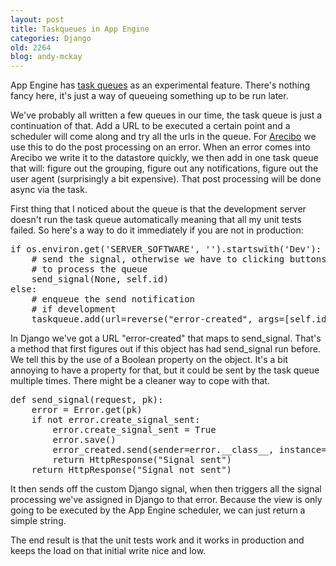 ```yaml
---
layout: post
title: Taskqueues in App Engine
categories: Django
old: 2264
blog: andy-mckay
---
```

<p>App Engine has <a href="http://code.google.com/appengine/docs/python/taskqueue/tasks.html">task queues</a> as an experimental feature. There's nothing fancy here, it's just a way of queueing something up to be run later.</p>
<p>We've probably all written a few queues in our time, the task queue is just a continuation of that. Add a URL to be executed a certain point and a scheduler will come along and try all the urls in the queue. For <a href="http://areciboapp.com">Arecibo</a> we use this to do the post processing on an error. When an error comes into Arecibo we write it to the datastore quickly, we then add in one task queue that will: figure out the grouping, figure out any notifications, figure out the user agent (surprisingly a bit expensive). That post processing will be done async via the task.</p>
<p>First thing that I noticed about the queue is that the development server doesn't run the task queue automatically meaning that all my unit tests failed. So here's a way to do it immediately if you are not in production:</p>
<pre>
if os.environ.get('SERVER_SOFTWARE', '').startswith('Dev'):
    # send the signal, otherwise we have to clicking buttons
    # to process the queue
    send_signal(None, self.id)
else:
    # enqueue the send notification
    # if development
    taskqueue.add(url=reverse("error-created", args=[self.id,]))
</pre>
<p>In Django we've got a URL "error-created" that maps to send_signal. That's a method that first figures out if this object has had send_signal run before. We tell this by the use of a Boolean property on the object. It's a bit annoying to have a property for that, but it could be sent by the task queue multiple times. There might be a cleaner way to cope with that.</p>
<pre>
def send_signal(request, pk):
    error = Error.get(pk)        
    if not error.create_signal_sent:
        error.create_signal_sent = True
        error.save()
        error_created.send(sender=error.__class__, instance=error)
        return HttpResponse("Signal sent")
    return HttpResponse("Signal not sent")
</pre>
<p>It then sends off the custom Django signal, when then triggers all the signal processing we've assigned in Django to that error. Because the view is only going to be executed by the App Engine scheduler, we can just return a simple string.</p>
<p>The end result is that the unit tests work and it works in production and keeps the load on that initial write nice and low.</p>